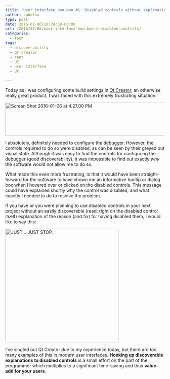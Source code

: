 ```yaml
---
title: 'User interface boo-boo #1: Disabled controls without explanations!'
author: cpbotha
type: post
date: 2016-01-06T20:24:38+00:00
url: /2016/01/06/user-interface-boo-boo-1-disabled-controls/
categories:
  - tech
tags:
  - discoverability
  - qt creator
  - rant
  - UI
  - user interface
  - UX

---
```

Today as I was configuring some build settings in [Qt Creator][1], an otherwise really great product, I was faced with this extremely frustrating situation:

<a href="https://cpbotha.net/wp-content/uploads/2016/01/Screen-Shot-2016-01-06-at-4.27.00-PM.png" rel="attachment wp-att-2314" data-rel="lightbox-image-0" data-rl_title="" data-rl_caption="" title=""><img data-attachment-id="2314" data-permalink="https://cpbotha.net/2016/01/06/user-interface-boo-boo-1-disabled-controls/screen-shot-2016-01-06-at-4-27-00-pm/" data-orig-file="https://cpbotha.net/wp-content/uploads/2016/01/Screen-Shot-2016-01-06-at-4.27.00-PM.png" data-orig-size="760,104" data-comments-opened="1" data-image-meta="{&quot;aperture&quot;:&quot;0&quot;,&quot;credit&quot;:&quot;&quot;,&quot;camera&quot;:&quot;&quot;,&quot;caption&quot;:&quot;&quot;,&quot;created_timestamp&quot;:&quot;0&quot;,&quot;copyright&quot;:&quot;&quot;,&quot;focal_length&quot;:&quot;0&quot;,&quot;iso&quot;:&quot;0&quot;,&quot;shutter_speed&quot;:&quot;0&quot;,&quot;title&quot;:&quot;&quot;,&quot;orientation&quot;:&quot;0&quot;}" data-image-title="Screen Shot 2016-01-06 at 4.27.00 PM" data-image-description="" data-medium-file="https://cpbotha.net/wp-content/uploads/2016/01/Screen-Shot-2016-01-06-at-4.27.00-PM-300x41.png" data-large-file="https://cpbotha.net/wp-content/uploads/2016/01/Screen-Shot-2016-01-06-at-4.27.00-PM.png" class="alignnone wp-image-2314 size-full" src="https://cpbotha.net/wp-content/uploads/2016/01/Screen-Shot-2016-01-06-at-4.27.00-PM.png" alt="Screen Shot 2016-01-06 at 4.27.00 PM" width="760" height="104" srcset="https://cpbotha.net/wp-content/uploads/2016/01/Screen-Shot-2016-01-06-at-4.27.00-PM.png 760w, https://cpbotha.net/wp-content/uploads/2016/01/Screen-Shot-2016-01-06-at-4.27.00-PM-300x41.png 300w" sizes="(max-width: 709px) 85vw, (max-width: 909px) 67vw, (max-width: 984px) 61vw, (max-width: 1362px) 45vw, 600px" /></a>

I absolutely, definitely needed to configure the debugger. However, the controls required to do so were disabled, as can be seen by their greyed out visual state. Although it was easy to find the controls for configuring the debugger (good discoverability), it was impossible to find out exactly _why_ the software would not allow me to do so.

What made this even more frustrating, is that it would have been straight-forward for the software to have shown me an informative tooltip or dialog box when I hovered over or clicked on the disabled controls. This message could have explained shortly why the control was disabled, and what exactly I needed to do to resolve the problem.

If you have or you were planning to use disabled controls in your next project without an easily discoverable (read: right on the disabled control itself) explanation of the reason (and fix) for having disabled them, I would like to say this:

<img data-attachment-id="2317" data-permalink="https://cpbotha.net/2016/01/06/user-interface-boo-boo-1-disabled-controls/stop-just-stop/" data-orig-file="https://cpbotha.net/wp-content/uploads/2016/01/stop-just-stop.jpg" data-orig-size="358,358" data-comments-opened="1" data-image-meta="{&quot;aperture&quot;:&quot;0&quot;,&quot;credit&quot;:&quot;Picasa&quot;,&quot;camera&quot;:&quot;&quot;,&quot;caption&quot;:&quot;&quot;,&quot;created_timestamp&quot;:&quot;1339193494&quot;,&quot;copyright&quot;:&quot;&quot;,&quot;focal_length&quot;:&quot;0&quot;,&quot;iso&quot;:&quot;0&quot;,&quot;shutter_speed&quot;:&quot;0&quot;,&quot;title&quot;:&quot;&quot;,&quot;orientation&quot;:&quot;1&quot;}" data-image-title="stop-just-stop" data-image-description="" data-medium-file="https://cpbotha.net/wp-content/uploads/2016/01/stop-just-stop-300x300.jpg" data-large-file="https://cpbotha.net/wp-content/uploads/2016/01/stop-just-stop.jpg" class="alignnone wp-image-2317 size-full" src="https://cpbotha.net/wp-content/uploads/2016/01/stop-just-stop.jpg" alt="JUST... JUST STOP." width="358" height="358" srcset="https://cpbotha.net/wp-content/uploads/2016/01/stop-just-stop.jpg 358w, https://cpbotha.net/wp-content/uploads/2016/01/stop-just-stop-150x150.jpg 150w, https://cpbotha.net/wp-content/uploads/2016/01/stop-just-stop-300x300.jpg 300w" sizes="(max-width: 358px) 85vw, 358px" />

I&#8217;ve singled out Qt Creator due to my experience today, but there are too many examples of this in modern user interfaces. **Hooking up discoverable explanations to disabled controls** is a small effort on the part of the programmer which multiplies to a significant time-saving and thus **value-add for your users**.

 [1]: http://www.qt.io/ide/
